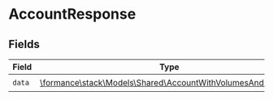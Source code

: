 # AccountResponse


## Fields

| Field                                                                                                               | Type                                                                                                                | Required                                                                                                            | Description                                                                                                         |
| ------------------------------------------------------------------------------------------------------------------- | ------------------------------------------------------------------------------------------------------------------- | ------------------------------------------------------------------------------------------------------------------- | ------------------------------------------------------------------------------------------------------------------- |
| `data`                                                                                                              | [\formance\stack\Models\Shared\AccountWithVolumesAndBalances](../../Models/Shared/AccountWithVolumesAndBalances.md) | :heavy_check_mark:                                                                                                  | N/A                                                                                                                 |